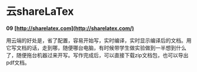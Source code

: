 # 云shareLaTex
**09** **[http://sharelatex.com](http://sharelatex.com/)**

用云端的好处是，省了配置，容易开始写，实时编译，实时显示编译后的文档。用它写文档的话，走到哪，随便哪台电脑，有时候带学生做实验做到一半想到什么了，随便拖台机器过来开写。写作完成后，可以直接下载zip文档包，也可以导出pdf文档。